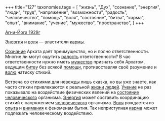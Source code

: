 +++
title="127"
taxonomies.tags = [
 "жизнь",
 "Дух",
 "сознание",
 "энергия",
 "люди",
 "труд",
 "напряжение",
 "возможности",
 "радость",
 "человечество",
 "помощь",
 "воля",
 "состояние",
 "битва",
 "карма",
 "опыт",
 "внимание",
 "учение",
 "мужество",
 "пространство",
]
+++

[Агни-Йога 1929г](/agni/1929)

[Энергия](/tags/энергия) и [воля](/tags/воля) — властители [кармы](/tags/человечество).   

[Сознание](/tags/сознание) Архата даёт преимущество, но и полно ответственности. Многие ли могут ощутить [радость](/tags/радость) ответственности? В час ответственности нужно иметь [мужество](/tags/мужество) признать себя Архатом, ведущим [битву](/tags/битва) без всякой [помощи](/tags/помощь), противоставляя своё разумение и [волю](/tags/воля) натиску стихий.   

Встреча со стихиями для невежды лишь сказка, но вы уже знаете, как часто стихии привлекаются к реальной [жизни](/tags/жизнь) [людей](/tags/люди). [Учение](/tags/учение) не раз показывало на воздействие физических явлений на [состояние](/tags/состояние) [человеческого](/tags/человечество) организма. [Энергия](/tags/энергия) может составить координацию стихий с напряжением [человеческого](/tags/человечество) организма. [Воля](/tags/воля) рождается из [опыта](/tags/опыт) и [внимания](/tags/внимание) к феноменам бытия. Так неприступная [карма](/tags/карма) может подлежать человеческому воздействию.